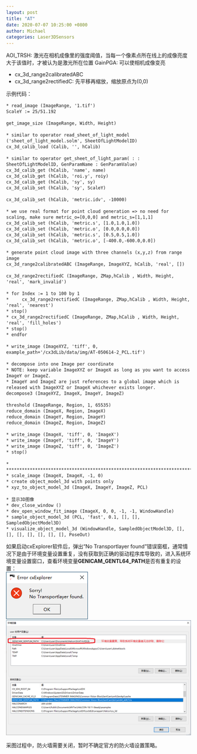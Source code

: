 ```yaml
---
layout: post
title: "AT"
date: 2020-07-07 10:25:00 +0800
author: Michael
categories: Laser3DSensors
---
```


AOI_TRSH: 激光在相机成像里的强度阈值，当每一个像素点所在线上的成像亮度大于该值时，才被认为是激光所在位置
GainPGA: 可以使相机成像变亮

- cx_3d_range2calibratedABC
- cx_3d_range2rectifiedC: 先平移再缩放，缩放原点为(0,0)

示例代码：

	* read_image (ImageRange, '1.tif')
	ScaleY := 25/51.192
	
	get_image_size (ImageRange, Width, Height)
	
	* similar to operator read_sheet_of_light_model ('sheet_of_light_model.solm', SheetOfLightModelID)
	cx_3d_calib_load (Calib, '', hCalib)
	
	* similar to operator get_sheet_of_light_param( : : SheetOfLightModelID, GenParamName : GenParamValue)
	cx_3d_calib_get (hCalib, 'name', name)
	cx_3d_calib_get (hCalib, 'roi.y', roiy)
	cx_3d_calib_get (hCalib, 'sy', sy)
	cx_3d_calib_set (hCalib, 'sy', ScaleY)
	
	cx_3d_calib_set (hCalib, 'metric.idv', -10000)
	
	* we use real format for point cloud generation => no need for scaling, make sure metric_o=[0,0,0] and metric_s=[1,1,1]
	cx_3d_calib_set (hCalib, 'metric.s', [1.0,1.0,1.0])
	cx_3d_calib_set (hCalib, 'metric.o', [0.0,0.0,0.0])
	cx_3d_calib_set (hCalib, 'metric.s', [0.5,0.5,1.0])
	cx_3d_calib_set (hCalib, 'metric.o', [-400.0,-600.0,0.0])
	
	* generate point cloud image with three channels (x,y,z) from range image
	cx_3d_range2calibratedABC (ImageRange, ImageXYZ, hCalib, 'real', [])
	
	cx_3d_range2rectifiedC (ImageRange, ZMap,hCalib , Width, Height, 'real', 'mark_invalid')
	
	* for Index := 1 to 100 by 1
	*     cx_3d_range2rectifiedC (ImageRange, ZMap,hCalib , Width, Height, 'real', 'nearest')
	* stop()
	* cx_3d_range2rectifiedC (ImageRange, ZMap,hCalib , Width, Height, 'real', 'fill_holes')
	* stop()
	* endfor
	
	* write_image (ImageXYZ, 'tiff', 0, example_path+'/cx3dLib/data/img/AT-050614-2_PCL.tif')
	
	* decompose into one Image per coordinate
	* NOTE: keep variable ImageXYZ or ImageX as long as you want to access ImageY or ImageZ.
	* ImageY and ImageZ are just references to a global image which is released with ImageXYZ or ImageX whichever exists longer.
	decompose3 (ImageXYZ, ImageX, ImageY, ImageZ)
	
	threshold (ImageRange, Region, 1, 65535)
	reduce_domain (ImageX, Region, ImageX)
	reduce_domain (ImageY, Region, ImageY)
	reduce_domain (ImageZ, Region, ImageZ)
	
	* write_image (ImageX, 'tiff', 0, 'ImageX')
	* write_image (ImageY, 'tiff', 0, 'ImageY')
	* write_image (ImageZ, 'tiff', 0, 'ImageZ')
	* stop()
	
	* ********************************************************************************
	* scale_image (ImageX, ImageX, -1, 0)
	* create object_model_3d with points only
	* xyz_to_object_model_3d (ImageX, ImageY, ImageZ, PCL)
	
	* 显示3D图像
	* dev_close_window ()
	* dev_open_window_fit_image (ImageX, 0, 0, -1, -1, WindowHandle)
	* sample_object_model_3d (PCL, 'fast', 0.1, [], [], SampledObjectModel3D)
	* visualize_object_model_3d (WindowHandle, SampledObjectModel3D, [], [], [], [], [], [], [], PoseOut)

如果启动cxExplorer软件后，弹出“No Transportlayer found”错误窗框，通常情况下是由于环境变量设置重复，没有获取到正确的驱动程序库导致的，进入系统环境变量设置窗口，查看环境变量**GENICAM_GENTL64_PATH**是否有重复的设置：   
![日志文件夹](/assets/laser3dsensors/NoTransportlayerfound.png)  
![日志文件夹](/assets/laser3dsensors/GENICAM_GENTL64_PATH.png)  

采图过程中，防火墙需要关闭，暂时不确定官方的防火墙设置策略。